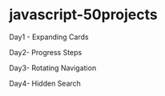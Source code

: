 # javascript-50projects

Day1 - Expanding Cards

Day2- Progress Steps

Day3- Rotating Navigation

Day4- Hidden Search
